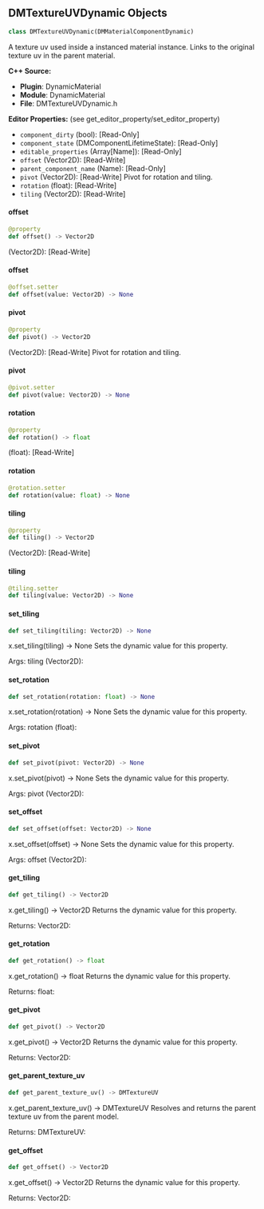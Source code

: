 ## DMTextureUVDynamic Objects

```python
class DMTextureUVDynamic(DMMaterialComponentDynamic)
```

A texture uv used inside a instanced material instance. Links to the original texture uv in the parent material.

**C++ Source:**

- **Plugin**: DynamicMaterial
- **Module**: DynamicMaterial
- **File**: DMTextureUVDynamic.h

**Editor Properties:** (see get_editor_property/set_editor_property)

- ``component_dirty`` (bool):  [Read-Only]
- ``component_state`` (DMComponentLifetimeState):  [Read-Only]
- ``editable_properties`` (Array[Name]):  [Read-Only]
- ``offset`` (Vector2D):  [Read-Write]
- ``parent_component_name`` (Name):  [Read-Only]
- ``pivot`` (Vector2D):  [Read-Write] Pivot for rotation and tiling.
- ``rotation`` (float):  [Read-Write]
- ``tiling`` (Vector2D):  [Read-Write]

<a id="unreal.DMTextureUVDynamic.offset"></a>

#### offset

```python
@property
def offset() -> Vector2D
```

(Vector2D):  [Read-Write]

<a id="unreal.DMTextureUVDynamic.offset"></a>

#### offset

```python
@offset.setter
def offset(value: Vector2D) -> None
```

<a id="unreal.DMTextureUVDynamic.pivot"></a>

#### pivot

```python
@property
def pivot() -> Vector2D
```

(Vector2D):  [Read-Write] Pivot for rotation and tiling.

<a id="unreal.DMTextureUVDynamic.pivot"></a>

#### pivot

```python
@pivot.setter
def pivot(value: Vector2D) -> None
```

<a id="unreal.DMTextureUVDynamic.rotation"></a>

#### rotation

```python
@property
def rotation() -> float
```

(float):  [Read-Write]

<a id="unreal.DMTextureUVDynamic.rotation"></a>

#### rotation

```python
@rotation.setter
def rotation(value: float) -> None
```

<a id="unreal.DMTextureUVDynamic.tiling"></a>

#### tiling

```python
@property
def tiling() -> Vector2D
```

(Vector2D):  [Read-Write]

<a id="unreal.DMTextureUVDynamic.tiling"></a>

#### tiling

```python
@tiling.setter
def tiling(value: Vector2D) -> None
```

<a id="unreal.DMTextureUVDynamic.set_tiling"></a>

#### set_tiling

```python
def set_tiling(tiling: Vector2D) -> None
```

x.set_tiling(tiling) -> None
Sets the dynamic value for this property.

Args:
    tiling (Vector2D):

<a id="unreal.DMTextureUVDynamic.set_rotation"></a>

#### set_rotation

```python
def set_rotation(rotation: float) -> None
```

x.set_rotation(rotation) -> None
Sets the dynamic value for this property.

Args:
    rotation (float):

<a id="unreal.DMTextureUVDynamic.set_pivot"></a>

#### set_pivot

```python
def set_pivot(pivot: Vector2D) -> None
```

x.set_pivot(pivot) -> None
Sets the dynamic value for this property.

Args:
    pivot (Vector2D):

<a id="unreal.DMTextureUVDynamic.set_offset"></a>

#### set_offset

```python
def set_offset(offset: Vector2D) -> None
```

x.set_offset(offset) -> None
Sets the dynamic value for this property.

Args:
    offset (Vector2D):

<a id="unreal.DMTextureUVDynamic.get_tiling"></a>

#### get_tiling

```python
def get_tiling() -> Vector2D
```

x.get_tiling() -> Vector2D
Returns the dynamic value for this property.

Returns:
    Vector2D:

<a id="unreal.DMTextureUVDynamic.get_rotation"></a>

#### get_rotation

```python
def get_rotation() -> float
```

x.get_rotation() -> float
Returns the dynamic value for this property.

Returns:
    float:

<a id="unreal.DMTextureUVDynamic.get_pivot"></a>

#### get_pivot

```python
def get_pivot() -> Vector2D
```

x.get_pivot() -> Vector2D
Returns the dynamic value for this property.

Returns:
    Vector2D:

<a id="unreal.DMTextureUVDynamic.get_parent_texture_uv"></a>

#### get_parent_texture_uv

```python
def get_parent_texture_uv() -> DMTextureUV
```

x.get_parent_texture_uv() -> DMTextureUV
Resolves and returns the parent texture uv from the parent model.

Returns:
    DMTextureUV:

<a id="unreal.DMTextureUVDynamic.get_offset"></a>

#### get_offset

```python
def get_offset() -> Vector2D
```

x.get_offset() -> Vector2D
Returns the dynamic value for this property.

Returns:
    Vector2D:

<a id="unreal.DMValueDefinitionLibrary"></a>